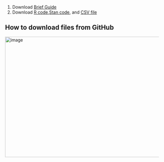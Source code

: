 
1. Download [Brief Guide](https://github.com/Hiroki-Ando1998/202410_WBE_censored_data/blob/main/Brief%20guide%20for%20using%20the%20state-space%20model.pdf)
2. Download [R code](https://github.com/Hiroki-Ando1998/202410_WBE_censored_data/blob/main/state_space_model_with_logistic_highspeed.R),[Stan code](https://github.com/Hiroki-Ando1998/202410_WBE_censored_data/blob/main/state_space_model_with_logistic_highspeed.stan), and [CSV file](https://github.com/Hiroki-Ando1998/202410_WBE_censored_data/blob/main/template_file.csv)


## How to download files from GitHub
<img width="1131" height="395" alt="image" src="https://github.com/user-attachments/assets/127c26ba-17ad-4bb7-9785-8ddd7467b791" />
